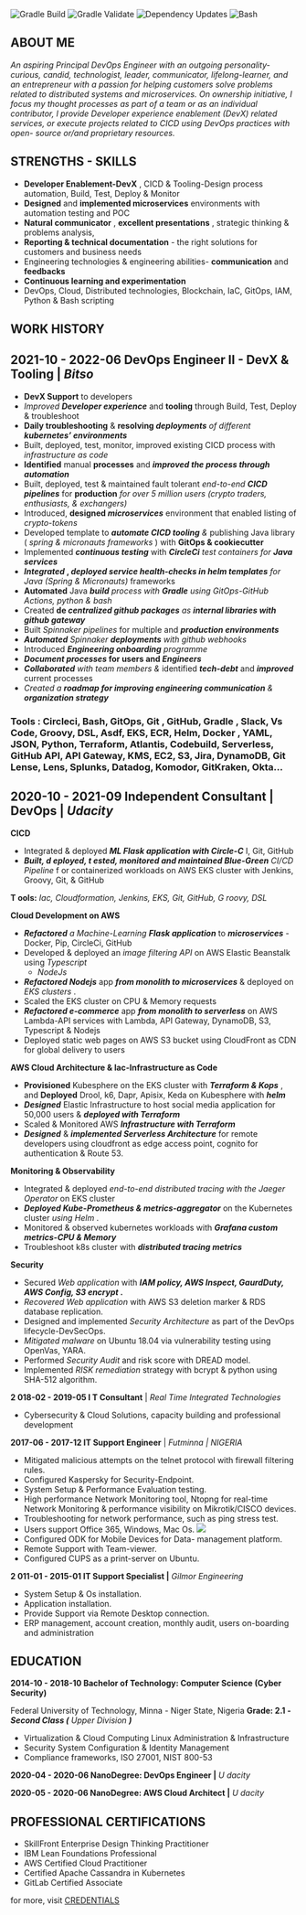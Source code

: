 ﻿![Gradle Build](https://github.com/eedygreen/isah-idris-DevOps-Engineer-resume/actions/workflows/build.yml/badge.svg) ![Gradle Validate](https://github.com/eedygreen/isah-idris-DevOps-Engineer-resume/actions/workflows/wrapper-validation.yml/badge.svg) ![Dependency Updates](https://github.com/eedygreen/isah-idris-DevOps-Engineer-resume/actions//workflows/dependabot.yml/badge.svg) ![Bash](https://github.com/eedygreen/isah-idris-DevOps-Engineer-resume/actions/workflows/lint.yml/badge.svg)
## ABOUT ME

*An  aspiring  Principal  DevOps  Engineer  with  an  outgoing  personality-curious,  candid,  technologist,  leader,  communicator,  lifelong-learner,  and  an  entrepreneur  with  a  passion  for  helping  customers  solve  problems  related  to  distributed  systems  and  microservices.  On  ownership  initiative,  I  focus  my  thought  processes  as  part  of  a  team  or  as  an  individual  contributor,  l  provide  Developer  experience  enablement  (DevX)  related  services,  or  execute  projects related to CICD using DevOps practices with open- source or/and proprietary resources.*

## STRENGTHS - SKILLS

- **Developer Enablement-DevX** , CICD & Tooling-Design process automation, Build, Test, Deploy & Monitor 
- **Designed**  and  **implemented microservices**  environments with automation testing and POC 
- **Natural communicator** ,  **excellent presentations** , strategic  thinking & problems analysis, 
- **Reporting & technical documentation**  - the right solutions  for customers and business needs 
- Engineering technologies & engineering abilities- **communication**  and  **feedbacks** 
- **Continuous learning and experimentation** 
- DevOps, Cloud, Distributed technologies, Blockchain, IaC, GitOps, IAM, Python & Bash scripting 

## WORK HISTORY

## 2021-10 - 2022-06  DevOps Engineer II -  DevX & Tooling  |  *Bitso* 

- **DevX Support**  to developers 
- *Improved  **Developer experience***  and  **tooling**  through  Build, Test, Deploy & troubleshoot 
- **Daily troubleshooting**  &  __resolving  *deployments*__  *of different  __kubernetes’  environments__* 
- Built, deployed, test, monitor, improved existing CICD process with  *infrastructure as code* 
- **Identified**  manual  **processes**  and  ***improved the process  through automation*** 
- Built, deployed, test & maintained fault tolerant  *end-to-end  **CICD pipelines***  for  **production**  *for over 5 million users (crypto traders, enthusiasts, & exchangers)* 
- Introduced,  **designed  *microservices***  environment that enabled listing of  *crypto-tokens* 
- Developed template to  ***automate CICD tooling**  &*  publishing  Java library ( *spring &  micronauts frameworks* ) with  **GitOps & cookiecutter** 
- Implemented  ***continuous testing***  with  ***CircleCi**  test  containers  for  **Java services*** 
- __*Integrated* ,  *deployed service health-checks in helm templates*__  *for Java (Spring &  Micronauts)*  frameworks 
- **Automated**  Java  ***build**  process with  **Gradle**  using GitOps-GitHub  Actions, python & bash* 
- Created  __de *centralized github packages*__  *as  __internal  libraries with github gateway__* 
- Built  *Spinnaker pipelines*  for multiple and  ***production  environments*** 
- ***Automated**  Spinnaker  **deployments**  with github webhooks* 
- Introduced  ***Engineering onboarding**  programme* 
- ***Document processes*  for users and  *Engineers*** 
- ***Collaborated**  with team members &*  identified  ***tech-debt***  and  ***improved***  current processes 
- *Created a  **roadmap for improving engineering communication**  &  **organization strategy*** 

### Tools :  **Circleci, Bash, GitOps, Git ,  GitHub,  Gradle ,  Slack, Vs Code, Groovy, DSL, Asdf,  EKS,  ECR,  Helm,  Docker ,  YAML, JSON, Python, Terraform, Atlantis, Codebuild, Serverless, GitHub API, API Gateway, KMS, EC2, S3, Jira, DynamoDB, Git Lense, Lens, Splunks, Datadog, Komodor, GitKraken, Okta…**

## 2020-10 - 2021-09  Independent Consultant | DevOps |  *Udacity*

**CICD** 

- Integrated & deployed  ***ML Flask application with Circle-C*** I,  Git, GitHub 
- ***Built,  d  eployed,  t ested,  monitored  and  maintained  Blue-Green**  CI/CD  Pipeline*  f or  containerized workloads on AWS EKS cluster with Jenkins, Groovy, Git, & GitHub 

**T  ools:**  *Iac, Cloudformation, Jenkins, EKS, Git, GitHub, G  roovy, DSL* 

**Cloud Development on AWS** 

- ***Refactored**  a  Machine-Learning  **Flask  application***  to  ***microservices*** -Docker,  Pip,  CircleCi,  GitHub 
- Developed  &  deployed  an  *image  filtering  API*  on  AWS  Elastic  Beanstalk  using  *Typescript* 
  - *NodeJs* 
- ***Refactored Nodejs***  app  ***from monolith to microservices***  & deployed on  *EKS clusters* . 
- Scaled the EKS cluster on CPU & Memory requests 
- ***Refactored  e-commerce***  app  ***from  monolith  to  serverless***  on  AWS  Lambda-API  services with Lambda, API Gateway, DynamoDB, S3, Typescript & Nodejs 
- Deployed  static  web  pages  on  AWS  S3  bucket  using  CloudFront  as  CDN  for  global  delivery to users 

**AWS Cloud Architecture &  Iac-Infrastructure as Code** 

- **Provisioned**  Kubesphere  on  the  EKS  cluster  with  ***Terraform  &  Kops*** ,  and  **Deployed**  Drool,  k6, Dapr, Apisix, Keda on Kubesphere with  ***helm*** 
- ***Designed***  Elastic  Infrastructure  to  host  social  media  application  for  50,000  users  &  ***deployed with Terraform*** 
- Scaled & Monitored AWS  ***Infrastructure with Terraform*** 
- ***Designed***  &  ***implemented  Serverless  Architecture***  for  remote  developers  using  cloudfront as edge access point, cognito for authentication & Route 53. 

**Monitoring & Observability** 

- Integrated & deployed  *end-to-end distributed tracing  with the Jaeger Operator*  on EKS cluster 
- ***Deployed Kube-Prometheus & metrics-aggregator***  on the  Kubernetes cluster  *using Helm* . 
- Monitored & observed kubernetes workloads with  ***Grafana  custom metrics-CPU & Memory*** 
- Troubleshoot k8s cluster with  ***distributed tracing  metrics*** 

**Security** 

- Secured  *Web  application*  with  ***IAM  policy,  AWS  Inspect,  GaurdDuty,  AWS  Config,  S3  encrypt* .** 
- *Recovered Web application*  with AWS S3 deletion marker  & RDS database replication. 
- Designed and implemented  *Security Architecture*  as  part of the DevOps lifecycle-DevSecOps. 
- *Mitigated malware*  on Ubuntu 18.04 via vulnerability  testing using OpenVas, YARA. 
- Performed  *Security Audit*  and risk score with DREAD  model. 
- Implemented  *RISK remediation*  strategy with bcrypt  & python using SHA-512 algorithm. 

**2  018-02 - 2019-05  I T Consultant**  |  *Real Time Integrated  Technologies* 

- Cybersecurity & Cloud Solutions, capacity building and professional development 

**2017-06 - 2017-12  IT Support Engineer**  |  *Futminna |  NIGERIA* 

- Mitigated malicious attempts on the telnet protocol with firewall filtering rules. 
- Configured Kaspersky for Security-Endpoint. 
- System Setup & Performance Evaluation testing. 
- High performance Network Monitoring tool, Ntopng for real-time Network Monitoring &  performance visibility on Mikrotik/CISCO devices. 
- Troubleshooting for network performance, such as ping stress test. 
- Users support Office 365, Windows, Mac Os. ![](Aspose.Words.083fcefd-89c6-4d99-a0e0-29bb363a1199.001.png)
- Configured ODK for Mobile Devices for Data- management platform. 
- Remote Support with Team-viewer. 
- Configured CUPS as a print-server on Ubuntu. 

**2  011-01 - 2015-01  IT Support Specialist  |**  *Gilmor Engineering* 

- System Setup & Os installation. 
- Application installation. 
- Provide Support via Remote Desktop connection. 
- ERP management, account creation, monthly audit, users on-boarding and administration 

## EDUCATION

**2014-10 - 2018-10  Bachelor of Technology: Computer  Science (Cyber Security)** 

Federal University of Technology, Minna - Niger State, Nigeria  __Grade: 2.1 -  *Second Class (*__ *Upper Division __)__* 

- Virtualization & Cloud Computing Linux Administration & Infrastructure 
- Security System Configuration & Identity Management 
- Compliance frameworks, ISO 27001, NIST 800-53 

**2020-04 - 2020-06  NanoDegree: DevOps Engineer |**  *U  dacity* 

**2020-05 - 2020-06  NanoDegree: AWS Cloud Architect |**  *U  dacity* 

## PROFESSIONAL CERTIFICATIONS

- SkillFront Enterprise Design Thinking Practitioner 
- IBM Lean Foundations Professional 
- AWS Certified Cloud Practitioner 
- Certified Apache Cassandra in Kubernetes 
- GitLab Certified Associate 

for more, visit [CREDENTIALS](https://v2.credential.net/profile/isahidris594532/wallet) 
